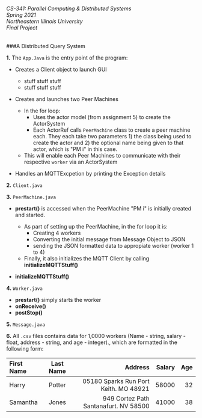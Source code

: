 ###### CS-341: Parallel Computing & Distributed Systems <br> Spring 2021 <br> Northeastern Illinois University <br> Final Project
###A Distributed Query System 


**1.** The `App.Java` is the entry point of the program:

- Creates a Client object to launch GUI
    - stuff stuff stuff
    - stuff stuff stuff

- Creates and launches two Peer Machines
    - In the for loop:
      - Uses the actor model (from assignment 5) to create the ActorSystem
      - Each ActorRef calls `PeerMachine` class to create a peer machine each. They each take two parameters 1) the class being used to create the actor and 2) the optional name being given to that actor, which is "PM i" in this case.
    - This will enable each Peer Machines to communicate with their respective `worker` via an ActorSystem

- Handles an MQTTExcpetion by printing the Exception details


**2.** `Client.java`

**3.** `PeerMachine.java`

- **prestart()** is accessed when the PeerMachine "PM i" is initially created and started.
  - As part of setting up the PeerMachine, in the for loop it is: 
    - Creating 4 workers 
    - Converting the initial message from Message Object to JSON 
    - sending the JSON formatted data to appropiate worker (worker 1 to 4)
  - Finally, it also initializes the MQTT Client by calling **initializeMQTTStuff()**
  
- **initializeMQTTStuff()** 

**4.** `Worker.java`
- **prestart()** simply starts the worker
- **onReceive()**
- **postStop()**

**5.** `Message.java`

**6.** All `.csv` files contains data for 1,0000 workers (Name - string, salary - float, address - string, and age - integer)., which are formatted in the following form:


| First Name      | Last Name | Address                               | Salary   | Age  |
| :---            |    :----: |          ---:                         |     ---: | ---: |
| Harry           | Potter    | 05180 Sparks Run Port Keith. MO 48921 | 58000    | 32   | 
| Samantha        | Jones     |949 Cortez Path Santanafurt. NV 58500  | 41000    | 38   |
